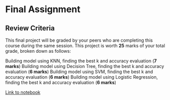 # Final Assignment

## Review Criteria

This final project will be graded by your peers who are completing this course during the same session. This project is worth **25** marks of your total grade, broken down as follows:

Building model using KNN, finding the best k and accuracy evaluation (**7 marks**)
Building model using Decision Tree, finding the best k and accuracy evaluation (**6 marks**)
Building model using SVM, finding the best k and accuracy evaluation (**6 marks**)
Building model using Logistic Regression, finding the best k and accuracy evaluation (**6 marks**)

[Link to notebook](https://eu-gb.dataplatform.cloud.ibm.com/analytics/notebooks/v2/4d6db394-4d29-4627-aa4b-28bd502c368e/view?access_token=0aa62299e7b37c3b9040fbada756fcaa5bda15542045fdc0a4beb29e234204f3)